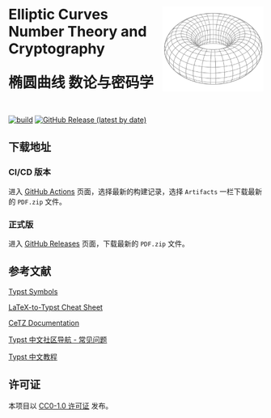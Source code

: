<h1 style="display: flex; align-items: center; justify-content: space-around;">
  <div style="flex: 1">
    <p>Elliptic Curves Number Theory and Cryptography</p>
    <p>椭圆曲线 数论与密码学</p>
  </div>
  <img src="assets/Simple_Torus.svg" alt="Simple Torus" width="200">
</h1>

[![build](https://github.com/Cierra-Runis/Elliptic-Curves-Number-Theory-and-Cryptography/actions/workflows/build.yaml/badge.svg)](https://github.com/Cierra-Runis/Elliptic-Curves-Number-Theory-and-Cryptography/actions/workflows/build.yaml)
[![GitHub Release (latest by date)](https://img.shields.io/github/v/release/Cierra-Runis/Elliptic-Curves-Number-Theory-and-Cryptography)](https://github.com/Cierra-Runis/Elliptic-Curves-Number-Theory-and-Cryptography/releases/latest)

## 下载地址

### CI/CD 版本

进入 [GitHub Actions](https://github.com/Cierra-Runis/Elliptic-Curves-Number-Theory-and-Cryptography/actions/workflows/build.yaml) 页面，选择最新的构建记录，选择 `Artifacts` 一栏下载最新的 `PDF.zip` 文件。

### 正式版

进入 [GitHub Releases](https://github.com/Cierra-Runis/Elliptic-Curves-Number-Theory-and-Cryptography/releases/latest) 页面，下载最新的 `PDF.zip` 文件。

## 参考文献

[Typst Symbols](https://typst.app/docs/reference/symbols/sym/)

[LaTeX-to-Typst Cheat Sheet](https://qwinsi.github.io/tex2typst-webapp/cheat-sheet.html)

[CeTZ Documentation](https://cetz-package.github.io/docs/)

[Typst 中文社区导航 - 常见问题](https://typst-doc-cn.github.io/guide/FAQ.html)

[Typst 中文教程](https://typst-doc-cn.github.io/tutorial/)

## 许可证

本项目以 [CC0-1.0 许可证](LICENSE) 发布。
